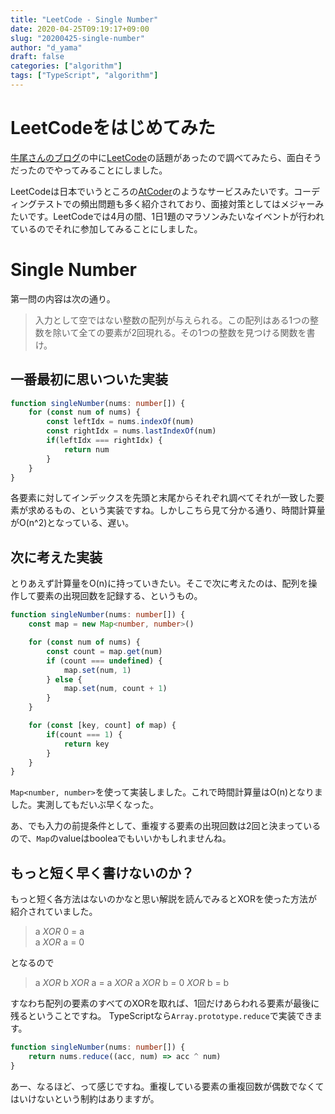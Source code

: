 ```yaml
---
title: "LeetCode - Single Number"
date: 2020-04-25T09:19:17+09:00
slug: "20200425-single-number"
author: "d_yama"
draft: false
categories: ["algorithm"]
tags: ["TypeScript", "algorithm"]
---
```


# LeetCodeをはじめてみた

[牛尾さんのブログ](https://simplearchitect.hatenablog.com/entry/2020/04/23/075627)の中に[LeetCode](https://leetcode.com/)の話題があったので調べてみたら、面白そうだったのでやってみることにしました。

LeetCodeは日本でいうところの[AtCoder](https://atcoder.jp/)のようなサービスみたいです。コーディングテストでの頻出問題も多く紹介されており、面接対策としてはメジャーみたいです。LeetCodeでは4月の間、1日1題のマラソンみたいなイベントが行われているのでそれに参加してみることにしました。

# Single Number

第一問の内容は次の通り。

> 入力として空ではない整数の配列が与えられる。この配列はある1つの整数を除いて全ての要素が2回現れる。その1つの整数を見つける関数を書け。

## 一番最初に思いついた実装

```typescript
function singleNumber(nums: number[]) {
    for (const num of nums) {
        const leftIdx = nums.indexOf(num)
        const rightIdx = nums.lastIndexOf(num)
        if(leftIdx === rightIdx) {
            return num
        }
    }
}
```

各要素に対してインデックスを先頭と末尾からそれぞれ調べてそれが一致した要素が求めるもの、という実装ですね。しかしこちら見て分かる通り、時間計算量がO(n^2)となっている、遅い。

## 次に考えた実装

とりあえず計算量をO(n)に持っていきたい。そこで次に考えたのは、配列を操作して要素の出現回数を記録する、というもの。

```typescript
function singleNumber(nums: number[]) {
    const map = new Map<number, number>()

    for (const num of nums) {
        const count = map.get(num)
        if (count === undefined) {
            map.set(num, 1)
        } else {
            map.set(num, count + 1)
        }
    }

    for (const [key, count] of map) {
        if(count === 1) {
            return key
        }
    }
}
```

`Map<number, number>`を使って実装しました。これで時間計算量はO(n)となりました。実測してもだいぶ早くなった。

あ、でも入力の前提条件として、重複する要素の出現回数は2回と決まっているので、`Map`のvalueはbooleaでもいいかもしれませんね。

## もっと短く早く書けないのか？

もっと短く各方法はないのかなと思い解説を読んでみるとXORを使った方法が紹介されていました。

> a *XOR* 0 = a  
> a *XOR* a = 0

となるので

> a *XOR* b *XOR* a = a *XOR* a *XOR* b = 0 *XOR* b = b

すなわち配列の要素のすべてのXORを取れば、1回だけあらわれる要素が最後に残るということですね。
TypeScriptなら`Array.prototype.reduce`で実装できます。

```typescript
function singleNumber(nums: number[]) {
    return nums.reduce((acc, num) => acc ^ num)
}
```

あー、なるほど、って感じですね。重複している要素の重複回数が偶数でなくてはいけないという制約はありますが。